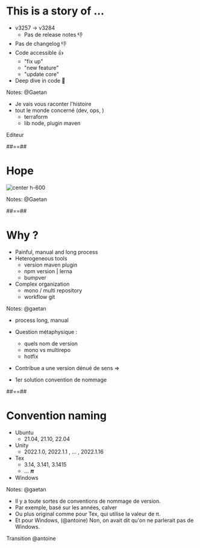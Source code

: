 <!-- .slide -->
# This is a story of ...

* v3257 -> v3284 
  * Pas de release notes 👎
* Pas de changelog 👎
* Code accessible 👍
  * "fix up"
  * "new feature"
  * "update core"
* Deep dive in code 🤿

Notes: @Gaetan

* Je vais vous raconter l'histoire
* tout le monde concerné (dev, ops, )
  * terraform
  * lib node, plugin maven

Editeur 

##==##

<!-- .slide -->
# Hope

![center h-600](./assets/images/hope.gif)

Notes: @Gaetan

##==##
# Why ?

- Painful, manual and long process
- Heterogeneous tools
  - version maven plugin
  - npm version | lerna 
  - bumpver 
- Complex organization
  - mono / multi repository
  - workflow git

Notes: @gaetan

* process long, manual
* Question métaphysique : 
  * quels nom de version
  * mono vs multirepo
  * hotfix

* Contribue a une version dénué de sens => 
* 1er solution convention de nommage

##==##

# Convention naming

- Ubuntu
  - 21.04, 21.10, 22.04
- Unity
  - 2022.1.0, 2022.1.1 , ... , 2022.1.16
- Tex
  - 3.14, 3.141, 3.1415 
  - ... 𝝅
- Windows
<!-- .element: class="list-fragment" -->

Notes: @gaetan
* Il y a toute sortes de conventions de nommage de version.
* Par exemple, basé sur les années, calver
* Ou plus original comme pour Tex, qui utilise la valeur de π.
* Et pour Windows,  (@antoine) Non, on avait dit qu'on ne parlerait pas de Windows.

Transition @antoine

